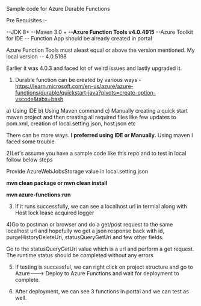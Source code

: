 Sample code for Azure Durable Functions


Pre Requisites :-

--JDK 8+
--Maven 3.0 +
**--Azure Function Tools v4.0.4915**
--Azure Toolkit for IDE
-- Function App should be already created in portal

Azure Function Tools must aleast equal or above the version mentioned. My local version -- 4.0.5198

Earlier it was 4.0.3 and faced lot of weird issues and lastly upgraded it.

1) Durable function can be created by various ways - https://learn.microsoft.com/en-us/azure/azure-functions/durable/quickstart-java?pivots=create-option-vscode&tabs=bash

a) Using IDE
b) Using Maven command
c) Manually creating a quick start maven project and then creating all required files like few updates to pom.xml, creation of local.setting.json, host.json etc

There can be more ways. **I preferred using IDE or Manually.** Using maven I faced some trouble


2)Let's assume you have a sample code like this repo and to test in local follow below steps

Provide AzureWebJobsStorage value in local.setting.json

**mvn clean package or mvn clean install**

**mvn azure-functions:run**

3) if it runs successfully, we can see a localhost url in termial along with Host lock lease acquired logger

4)Go to postman or browser and do a get/post request to the same localhost url and hopefully we get a json response back with id, purgeHistoryDeleteUri, statusQueryGetUri and few other fields.


Go to the statusQueryGetUri value which is a url and perform a get request. The runtime status should be completed without any errors

5) If testing is successful, we can right click on project structure and go to Azure---> Deploy to Azure Functions and wait for deployment to complete.

6) After deployment, we can see 3 functions in portal and we can test as well.



